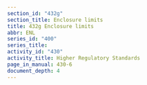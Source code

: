 ```yaml
---
section_id: "432g"
section_title: Enclosure limits
title: 432g Enclosure limits
abbr: ENL
series_id: "400"
series_title: 
activity_id: "430"
activity_title: Higher Regulatory Standards
page_in_manual: 430-6
document_depth: 4
---
```

